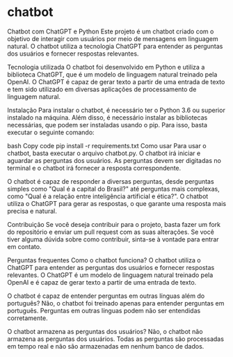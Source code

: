 # chatbot
Chatbot com ChatGPT e Python
Este projeto é um chatbot criado com o objetivo de interagir com usuários por meio de mensagens em linguagem natural. O chatbot utiliza a tecnologia ChatGPT para entender as perguntas dos usuários e fornecer respostas relevantes.

Tecnologia utilizada
O chatbot foi desenvolvido em Python e utiliza a biblioteca ChatGPT, que é um modelo de linguagem natural treinado pela OpenAI. O ChatGPT é capaz de gerar texto a partir de uma entrada de texto e tem sido utilizado em diversas aplicações de processamento de linguagem natural.

Instalação
Para instalar o chatbot, é necessário ter o Python 3.6 ou superior instalado na máquina. Além disso, é necessário instalar as bibliotecas necessárias, que podem ser instaladas usando o pip. Para isso, basta executar o seguinte comando:

bash
Copy code
pip install -r requirements.txt
Como usar
Para usar o chatbot, basta executar o arquivo chatbot.py. O chatbot irá iniciar e aguardar as perguntas dos usuários. As perguntas devem ser digitadas no terminal e o chatbot irá fornecer a resposta correspondente.

O chatbot é capaz de responder a diversas perguntas, desde perguntas simples como "Qual é a capital do Brasil?" até perguntas mais complexas, como "Qual é a relação entre inteligência artificial e ética?". O chatbot utiliza o ChatGPT para gerar as respostas, o que garante uma resposta mais precisa e natural.

Contribuição
Se você deseja contribuir para o projeto, basta fazer um fork do repositório e enviar um pull request com as suas alterações. Se você tiver alguma dúvida sobre como contribuir, sinta-se à vontade para entrar em contato.

Perguntas frequentes
Como o chatbot funciona?
O chatbot utiliza o ChatGPT para entender as perguntas dos usuários e fornecer respostas relevantes. O ChatGPT é um modelo de linguagem natural treinado pela OpenAI e é capaz de gerar texto a partir de uma entrada de texto.

O chatbot é capaz de entender perguntas em outras línguas além do português?
Não, o chatbot foi treinado apenas para entender perguntas em português. Perguntas em outras línguas podem não ser entendidas corretamente.

O chatbot armazena as perguntas dos usuários?
Não, o chatbot não armazena as perguntas dos usuários. Todas as perguntas são processadas em tempo real e não são armazenadas em nenhum banco de dados.
